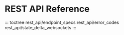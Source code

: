 # REST API Reference

::: toctree
rest_api/endpoint_specs rest_api/error_codes
rest_api/state_delta_websockets
:::

<!--
  Licensed under Creative Commons Attribution 4.0 International License
  https://creativecommons.org/licenses/by/4.0/
-->
